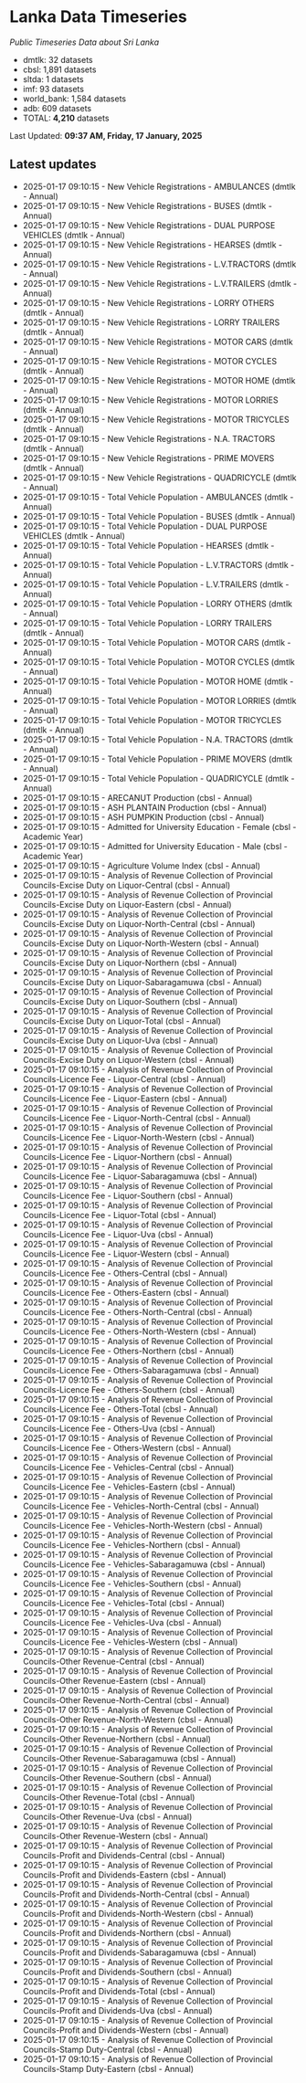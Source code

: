 # Lanka Data Timeseries
*Public Timeseries Data about Sri Lanka*

* dmtlk: 32 datasets
* cbsl: 1,891 datasets
* sltda: 1 datasets
* imf: 93 datasets
* world_bank: 1,584 datasets
* adb: 609 datasets
* TOTAL: **4,210** datasets

Last Updated: **09:37 AM, Friday, 17 January, 2025**

## Latest updates

* 2025-01-17 09:10:15 - New Vehicle Registrations - AMBULANCES (dmtlk - Annual)
* 2025-01-17 09:10:15 - New Vehicle Registrations - BUSES (dmtlk - Annual)
* 2025-01-17 09:10:15 - New Vehicle Registrations - DUAL PURPOSE VEHICLES (dmtlk - Annual)
* 2025-01-17 09:10:15 - New Vehicle Registrations - HEARSES (dmtlk - Annual)
* 2025-01-17 09:10:15 - New Vehicle Registrations - L.V.TRACTORS (dmtlk - Annual)
* 2025-01-17 09:10:15 - New Vehicle Registrations - L.V.TRAILERS (dmtlk - Annual)
* 2025-01-17 09:10:15 - New Vehicle Registrations - LORRY OTHERS (dmtlk - Annual)
* 2025-01-17 09:10:15 - New Vehicle Registrations - LORRY TRAILERS (dmtlk - Annual)
* 2025-01-17 09:10:15 - New Vehicle Registrations - MOTOR CARS (dmtlk - Annual)
* 2025-01-17 09:10:15 - New Vehicle Registrations - MOTOR CYCLES (dmtlk - Annual)
* 2025-01-17 09:10:15 - New Vehicle Registrations - MOTOR HOME (dmtlk - Annual)
* 2025-01-17 09:10:15 - New Vehicle Registrations - MOTOR LORRIES (dmtlk - Annual)
* 2025-01-17 09:10:15 - New Vehicle Registrations - MOTOR TRICYCLES (dmtlk - Annual)
* 2025-01-17 09:10:15 - New Vehicle Registrations - N.A. TRACTORS (dmtlk - Annual)
* 2025-01-17 09:10:15 - New Vehicle Registrations - PRIME MOVERS (dmtlk - Annual)
* 2025-01-17 09:10:15 - New Vehicle Registrations - QUADRICYCLE (dmtlk - Annual)
* 2025-01-17 09:10:15 - Total Vehicle Population - AMBULANCES (dmtlk - Annual)
* 2025-01-17 09:10:15 - Total Vehicle Population - BUSES (dmtlk - Annual)
* 2025-01-17 09:10:15 - Total Vehicle Population - DUAL PURPOSE VEHICLES (dmtlk - Annual)
* 2025-01-17 09:10:15 - Total Vehicle Population - HEARSES (dmtlk - Annual)
* 2025-01-17 09:10:15 - Total Vehicle Population - L.V.TRACTORS (dmtlk - Annual)
* 2025-01-17 09:10:15 - Total Vehicle Population - L.V.TRAILERS (dmtlk - Annual)
* 2025-01-17 09:10:15 - Total Vehicle Population - LORRY OTHERS (dmtlk - Annual)
* 2025-01-17 09:10:15 - Total Vehicle Population - LORRY TRAILERS (dmtlk - Annual)
* 2025-01-17 09:10:15 - Total Vehicle Population - MOTOR CARS (dmtlk - Annual)
* 2025-01-17 09:10:15 - Total Vehicle Population - MOTOR CYCLES (dmtlk - Annual)
* 2025-01-17 09:10:15 - Total Vehicle Population - MOTOR HOME (dmtlk - Annual)
* 2025-01-17 09:10:15 - Total Vehicle Population - MOTOR LORRIES (dmtlk - Annual)
* 2025-01-17 09:10:15 - Total Vehicle Population - MOTOR TRICYCLES (dmtlk - Annual)
* 2025-01-17 09:10:15 - Total Vehicle Population - N.A. TRACTORS (dmtlk - Annual)
* 2025-01-17 09:10:15 - Total Vehicle Population - PRIME MOVERS (dmtlk - Annual)
* 2025-01-17 09:10:15 - Total Vehicle Population - QUADRICYCLE (dmtlk - Annual)
* 2025-01-17 09:10:15 - ARECANUT Production (cbsl - Annual)
* 2025-01-17 09:10:15 - ASH PLANTAIN Production (cbsl - Annual)
* 2025-01-17 09:10:15 - ASH PUMPKIN Production (cbsl - Annual)
* 2025-01-17 09:10:15 - Admitted for University Education - Female (cbsl - Academic Year)
* 2025-01-17 09:10:15 - Admitted for University Education - Male (cbsl - Academic Year)
* 2025-01-17 09:10:15 - Agriculture Volume Index (cbsl - Annual)
* 2025-01-17 09:10:15 - Analysis of Revenue Collection of Provincial Councils-Excise Duty on Liquor-Central (cbsl - Annual)
* 2025-01-17 09:10:15 - Analysis of Revenue Collection of Provincial Councils-Excise Duty on Liquor-Eastern (cbsl - Annual)
* 2025-01-17 09:10:15 - Analysis of Revenue Collection of Provincial Councils-Excise Duty on Liquor-North-Central (cbsl - Annual)
* 2025-01-17 09:10:15 - Analysis of Revenue Collection of Provincial Councils-Excise Duty on Liquor-North-Western (cbsl - Annual)
* 2025-01-17 09:10:15 - Analysis of Revenue Collection of Provincial Councils-Excise Duty on Liquor-Northern (cbsl - Annual)
* 2025-01-17 09:10:15 - Analysis of Revenue Collection of Provincial Councils-Excise Duty on Liquor-Sabaragamuwa (cbsl - Annual)
* 2025-01-17 09:10:15 - Analysis of Revenue Collection of Provincial Councils-Excise Duty on Liquor-Southern (cbsl - Annual)
* 2025-01-17 09:10:15 - Analysis of Revenue Collection of Provincial Councils-Excise Duty on Liquor-Total (cbsl - Annual)
* 2025-01-17 09:10:15 - Analysis of Revenue Collection of Provincial Councils-Excise Duty on Liquor-Uva (cbsl - Annual)
* 2025-01-17 09:10:15 - Analysis of Revenue Collection of Provincial Councils-Excise Duty on Liquor-Western (cbsl - Annual)
* 2025-01-17 09:10:15 - Analysis of Revenue Collection of Provincial Councils-Licence Fee - Liquor-Central (cbsl - Annual)
* 2025-01-17 09:10:15 - Analysis of Revenue Collection of Provincial Councils-Licence Fee - Liquor-Eastern (cbsl - Annual)
* 2025-01-17 09:10:15 - Analysis of Revenue Collection of Provincial Councils-Licence Fee - Liquor-North-Central (cbsl - Annual)
* 2025-01-17 09:10:15 - Analysis of Revenue Collection of Provincial Councils-Licence Fee - Liquor-North-Western (cbsl - Annual)
* 2025-01-17 09:10:15 - Analysis of Revenue Collection of Provincial Councils-Licence Fee - Liquor-Northern (cbsl - Annual)
* 2025-01-17 09:10:15 - Analysis of Revenue Collection of Provincial Councils-Licence Fee - Liquor-Sabaragamuwa (cbsl - Annual)
* 2025-01-17 09:10:15 - Analysis of Revenue Collection of Provincial Councils-Licence Fee - Liquor-Southern (cbsl - Annual)
* 2025-01-17 09:10:15 - Analysis of Revenue Collection of Provincial Councils-Licence Fee - Liquor-Total (cbsl - Annual)
* 2025-01-17 09:10:15 - Analysis of Revenue Collection of Provincial Councils-Licence Fee - Liquor-Uva (cbsl - Annual)
* 2025-01-17 09:10:15 - Analysis of Revenue Collection of Provincial Councils-Licence Fee - Liquor-Western (cbsl - Annual)
* 2025-01-17 09:10:15 - Analysis of Revenue Collection of Provincial Councils-Licence Fee - Others-Central (cbsl - Annual)
* 2025-01-17 09:10:15 - Analysis of Revenue Collection of Provincial Councils-Licence Fee - Others-Eastern (cbsl - Annual)
* 2025-01-17 09:10:15 - Analysis of Revenue Collection of Provincial Councils-Licence Fee - Others-North-Central (cbsl - Annual)
* 2025-01-17 09:10:15 - Analysis of Revenue Collection of Provincial Councils-Licence Fee - Others-North-Western (cbsl - Annual)
* 2025-01-17 09:10:15 - Analysis of Revenue Collection of Provincial Councils-Licence Fee - Others-Northern (cbsl - Annual)
* 2025-01-17 09:10:15 - Analysis of Revenue Collection of Provincial Councils-Licence Fee - Others-Sabaragamuwa (cbsl - Annual)
* 2025-01-17 09:10:15 - Analysis of Revenue Collection of Provincial Councils-Licence Fee - Others-Southern (cbsl - Annual)
* 2025-01-17 09:10:15 - Analysis of Revenue Collection of Provincial Councils-Licence Fee - Others-Total (cbsl - Annual)
* 2025-01-17 09:10:15 - Analysis of Revenue Collection of Provincial Councils-Licence Fee - Others-Uva (cbsl - Annual)
* 2025-01-17 09:10:15 - Analysis of Revenue Collection of Provincial Councils-Licence Fee - Others-Western (cbsl - Annual)
* 2025-01-17 09:10:15 - Analysis of Revenue Collection of Provincial Councils-Licence Fee - Vehicles-Central (cbsl - Annual)
* 2025-01-17 09:10:15 - Analysis of Revenue Collection of Provincial Councils-Licence Fee - Vehicles-Eastern (cbsl - Annual)
* 2025-01-17 09:10:15 - Analysis of Revenue Collection of Provincial Councils-Licence Fee - Vehicles-North-Central (cbsl - Annual)
* 2025-01-17 09:10:15 - Analysis of Revenue Collection of Provincial Councils-Licence Fee - Vehicles-North-Western (cbsl - Annual)
* 2025-01-17 09:10:15 - Analysis of Revenue Collection of Provincial Councils-Licence Fee - Vehicles-Northern (cbsl - Annual)
* 2025-01-17 09:10:15 - Analysis of Revenue Collection of Provincial Councils-Licence Fee - Vehicles-Sabaragamuwa (cbsl - Annual)
* 2025-01-17 09:10:15 - Analysis of Revenue Collection of Provincial Councils-Licence Fee - Vehicles-Southern (cbsl - Annual)
* 2025-01-17 09:10:15 - Analysis of Revenue Collection of Provincial Councils-Licence Fee - Vehicles-Total (cbsl - Annual)
* 2025-01-17 09:10:15 - Analysis of Revenue Collection of Provincial Councils-Licence Fee - Vehicles-Uva (cbsl - Annual)
* 2025-01-17 09:10:15 - Analysis of Revenue Collection of Provincial Councils-Licence Fee - Vehicles-Western (cbsl - Annual)
* 2025-01-17 09:10:15 - Analysis of Revenue Collection of Provincial Councils-Other Revenue-Central (cbsl - Annual)
* 2025-01-17 09:10:15 - Analysis of Revenue Collection of Provincial Councils-Other Revenue-Eastern (cbsl - Annual)
* 2025-01-17 09:10:15 - Analysis of Revenue Collection of Provincial Councils-Other Revenue-North-Central (cbsl - Annual)
* 2025-01-17 09:10:15 - Analysis of Revenue Collection of Provincial Councils-Other Revenue-North-Western (cbsl - Annual)
* 2025-01-17 09:10:15 - Analysis of Revenue Collection of Provincial Councils-Other Revenue-Northern (cbsl - Annual)
* 2025-01-17 09:10:15 - Analysis of Revenue Collection of Provincial Councils-Other Revenue-Sabaragamuwa (cbsl - Annual)
* 2025-01-17 09:10:15 - Analysis of Revenue Collection of Provincial Councils-Other Revenue-Southern (cbsl - Annual)
* 2025-01-17 09:10:15 - Analysis of Revenue Collection of Provincial Councils-Other Revenue-Total (cbsl - Annual)
* 2025-01-17 09:10:15 - Analysis of Revenue Collection of Provincial Councils-Other Revenue-Uva (cbsl - Annual)
* 2025-01-17 09:10:15 - Analysis of Revenue Collection of Provincial Councils-Other Revenue-Western (cbsl - Annual)
* 2025-01-17 09:10:15 - Analysis of Revenue Collection of Provincial Councils-Profit and Dividends-Central (cbsl - Annual)
* 2025-01-17 09:10:15 - Analysis of Revenue Collection of Provincial Councils-Profit and Dividends-Eastern (cbsl - Annual)
* 2025-01-17 09:10:15 - Analysis of Revenue Collection of Provincial Councils-Profit and Dividends-North-Central (cbsl - Annual)
* 2025-01-17 09:10:15 - Analysis of Revenue Collection of Provincial Councils-Profit and Dividends-North-Western (cbsl - Annual)
* 2025-01-17 09:10:15 - Analysis of Revenue Collection of Provincial Councils-Profit and Dividends-Northern (cbsl - Annual)
* 2025-01-17 09:10:15 - Analysis of Revenue Collection of Provincial Councils-Profit and Dividends-Sabaragamuwa (cbsl - Annual)
* 2025-01-17 09:10:15 - Analysis of Revenue Collection of Provincial Councils-Profit and Dividends-Southern (cbsl - Annual)
* 2025-01-17 09:10:15 - Analysis of Revenue Collection of Provincial Councils-Profit and Dividends-Total (cbsl - Annual)
* 2025-01-17 09:10:15 - Analysis of Revenue Collection of Provincial Councils-Profit and Dividends-Uva (cbsl - Annual)
* 2025-01-17 09:10:15 - Analysis of Revenue Collection of Provincial Councils-Profit and Dividends-Western (cbsl - Annual)
* 2025-01-17 09:10:15 - Analysis of Revenue Collection of Provincial Councils-Stamp Duty-Central (cbsl - Annual)
* 2025-01-17 09:10:15 - Analysis of Revenue Collection of Provincial Councils-Stamp Duty-Eastern (cbsl - Annual)